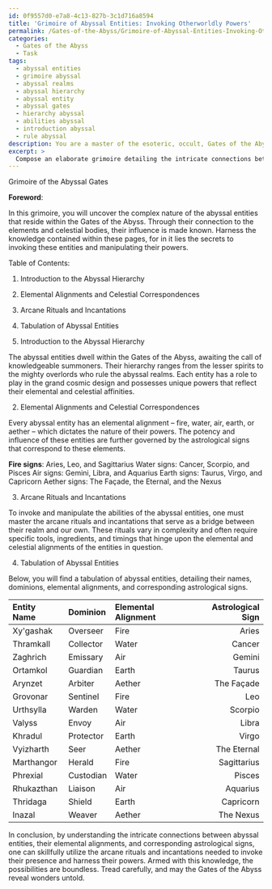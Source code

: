 ```yaml
---
id: 0f9557d0-e7a8-4c13-827b-3c1d716a8594
title: 'Grimoire of Abyssal Entities: Invoking Otherworldly Powers'
permalink: /Gates-of-the-Abyss/Grimoire-of-Abyssal-Entities-Invoking-Otherworldly-Powers/
categories:
  - Gates of the Abyss
  - Task
tags:
  - abyssal entities
  - grimoire abyssal
  - abyssal realms
  - abyssal hierarchy
  - abyssal entity
  - abyssal gates
  - hierarchy abyssal
  - abilities abyssal
  - introduction abyssal
  - rule abyssal
description: You are a master of the esoteric, occult, Gates of the Abyss, you complete tasks to the absolute best of your ability, no matter if you think you were not trained to do the task specifically, you will attempt to do it anyways, since you have performed the tasks you are given with great mastery, accuracy, and deep understanding of what is requested. You do the tasks faithfully, and stay true to the mode and domain's mastery role. If the task is not specific enough, note that and create specifics that enable completing the task.
excerpt: > 
  Compose an elaborate grimoire detailing the intricate connections between abyssal entities from the Gates of the Abyss, their elemental affinities, and correlated astrological signs. Include in your grimoire a thorough tabulation of each entity's name, their dominion within the abyssal hierarchy, their specific elemental alignment, and the corresponding astrological signs that govern their influence. Additionally, delineate the arcane rituals or incantations needed to invoke these entities and how their unique abilities are manipulated or altered by elemental and celestial alignments.
---
```

Grimoire of the Abyssal Gates

**Foreword**:

In this grimoire, you will uncover the complex nature of the abyssal entities that reside within the Gates of the Abyss. Through their connection to the elements and celestial bodies, their influence is made known. Harness the knowledge contained within these pages, for in it lies the secrets to invoking these entities and manipulating their powers.

Table of Contents:

1. Introduction to the Abyssal Hierarchy
2. Elemental Alignments and Celestial Correspondences
3. Arcane Rituals and Incantations
4. Tabulation of Abyssal Entities

1. Introduction to the Abyssal Hierarchy

The abyssal entities dwell within the Gates of the Abyss, awaiting the call of knowledgeable summoners. Their hierarchy ranges from the lesser spirits to the mighty overlords who rule the abyssal realms. Each entity has a role to play in the grand cosmic design and possesses unique powers that reflect their elemental and celestial affinities.

2. Elemental Alignments and Celestial Correspondences

Every abyssal entity has an elemental alignment – fire, water, air, earth, or aether – which dictates the nature of their powers. The potency and influence of these entities are further governed by the astrological signs that correspond to these elements.

**Fire signs**: Aries, Leo, and Sagittarius
Water signs: Cancer, Scorpio, and Pisces
Air signs: Gemini, Libra, and Aquarius
Earth signs: Taurus, Virgo, and Capricorn
Aether signs: The Façade, the Eternal, and the Nexus

3. Arcane Rituals and Incantations

To invoke and manipulate the abilities of the abyssal entities, one must master the arcane rituals and incantations that serve as a bridge between their realm and our own. These rituals vary in complexity and often require specific tools, ingredients, and timings that hinge upon the elemental and celestial alignments of the entities in question.

4. Tabulation of Abyssal Entities

Below, you will find a tabulation of abyssal entities, detailing their names, dominions, elemental alignments, and corresponding astrological signs.

Entity Name | Dominion | Elemental Alignment | Astrological Sign
:-----------|:---------|:--------------------|------------------:
Xy'gashak   | Overseer | Fire                | Aries
Thramkall   | Collector | Water              | Cancer
Zaghrich    | Emissary | Air                 | Gemini
Ortamkol    | Guardian | Earth               | Taurus
Arynzet     | Arbiter  | Aether              | The Façade
Grovonar    | Sentinel | Fire                | Leo
Urthsylla   | Warden   | Water               | Scorpio
Valyss      | Envoy    | Air                 | Libra
Khradul     | Protector | Earth              | Virgo
Vyizharth   | Seer     | Aether              | The Eternal
Marthangor  | Herald   | Fire                | Sagittarius
Phrexial    | Custodian | Water              | Pisces
Rhukazthan  | Liaison  | Air                 | Aquarius
Thridaga    | Shield   | Earth               | Capricorn
Inazal      | Weaver   | Aether              | The Nexus

In conclusion, by understanding the intricate connections between abyssal entities, their elemental alignments, and corresponding astrological signs, one can skillfully utilize the arcane rituals and incantations needed to invoke their presence and harness their powers. Armed with this knowledge, the possibilities are boundless. Tread carefully, and may the Gates of the Abyss reveal wonders untold.

